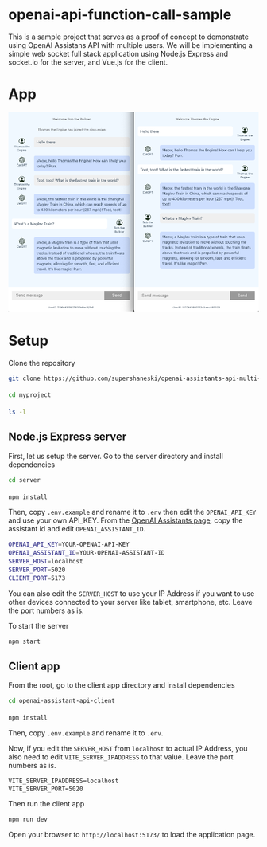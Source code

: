 openai-api-function-call-sample
======

This is a sample project that serves as a proof of concept to demonstrate using OpenAI Assistans API with multiple users. We will be implementing a simple web socket full stack application using Node.js Express and socket.io for the server, and Vue.js for the client.

# App

![Sample discussion](./docs/screenshot1.png "Sample discussion")



# Setup

Clone the repository

```sh
git clone https://github.com/supershaneski/openai-assistants-api-multi-user-sample.git myproject

cd myproject

ls -l
```

## Node.js Express server

First, let us setup the server. Go to the server directory and install dependencies

```sh
cd server

npm install
```

Then, copy `.env.example` and rename it to `.env` then edit the `OPENAI_API_KEY` and use your own API_KEY.
From the [OpenAI Assistants page](https://platform.openai.com/assistants), copy the assistant id and edit `OPENAI_ASSISTANT_ID`.

```sh
OPENAI_API_KEY=YOUR-OPENAI-API-KEY
OPENAI_ASSISTANT_ID=YOUR-OPENAI-ASSISTANT-ID
SERVER_HOST=localhost
SERVER_PORT=5020
CLIENT_PORT=5173
```

You can also edit the `SERVER_HOST` to use your IP Address if you want to use other devices connected to your server like tablet, smartphone, etc. Leave the port numbers as is.

To start the server

```sh
npm start
```

## Client app

From the root, go to the client app directory and install dependencies

```sh
cd openai-assistant-api-client

npm install
```

Then, copy `.env.example` and rename it to `.env`.

Now, if you edit the `SERVER_HOST` from `localhost` to actual IP Address, you also need to edit `VITE_SERVER_IPADDRESS` to that value. Leave the port numbers as is.

```
VITE_SERVER_IPADDRESS=localhost
VITE_SERVER_PORT=5020
```

Then run the client app

```sh
npm run dev
```

Open your browser to `http://localhost:5173/` to load the application page.
